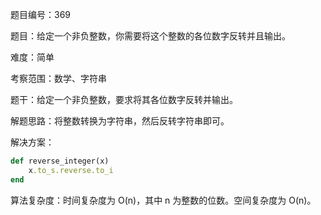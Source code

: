 题目编号：369

题目：给定一个非负整数，你需要将这个整数的各位数字反转并且输出。 

难度：简单

考察范围：数学、字符串

题干：给定一个非负整数，要求将其各位数字反转并输出。

解题思路：将整数转换为字符串，然后反转字符串即可。

解决方案：

```ruby
def reverse_integer(x)
    x.to_s.reverse.to_i
end
```

算法复杂度：时间复杂度为 O(n)，其中 n 为整数的位数。空间复杂度为 O(n)。